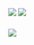 

<img src="https://img.shields.io/badge/Android-Python-3776AB?"/>

<img src="https://img.shields.io/badge/Android-3DDC84?style=flat-square&logo=Android&logoColor=white"/>
  
  
###
<a href="[1. 연결하고싶은 사이트 url]" target="_blank"><img src="https://img.shields.io/badge/[2. 등록하려는 이름]-[3. #을 뺀 나머지 색깔코드]?style=flat-square&logo=[4. 로고명(아이콘명)]&logoColor=white"/></a>
